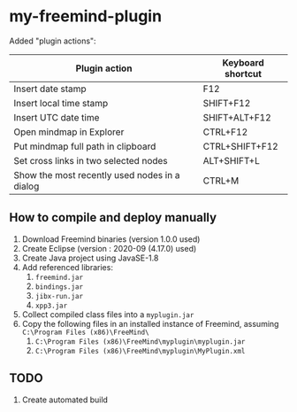 # my-freemind-plugin

Added "plugin actions":

| Plugin action                                 | Keyboard shortcut |
|-----------------------------------------------|-------------------|
|Insert date stamp                              | F12               |
|Insert local time stamp                        | SHIFT+F12         |
|Insert UTC date time                           | SHIFT+ALT+F12     |
|Open mindmap in Explorer                       | CTRL+F12          |
|Put mindmap full path in clipboard             | CTRL+SHIFT+F12    |
|Set cross links in two selected nodes          | ALT+SHIFT+L       |
|Show the most recently used nodes in a dialog  | CTRL+M            |

## How to compile and deploy manually

1. Download Freemind binaries (version 1.0.0 used)
2. Create Eclipse (version : 2020-09 (4.17.0) used)
3. Create Java project using JavaSE-1.8
4. Add referenced libraries:
    1. `freemind.jar`
    2. `bindings.jar`
    3. `jibx-run.jar`
    4. `xpp3.jar`
5. Collect compiled class files into a `myplugin.jar`
6. Copy the following files in an installed instance of Freemind, assuming `C:\Program Files (x86)\FreeMind\`
    1. `C:\Program Files (x86)\FreeMind\myplugin\myplugin.jar`
    2. `C:\Program Files (x86)\FreeMind\myplugin\MyPlugin.xml`

## TODO

1. Create automated build
